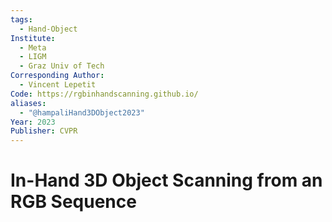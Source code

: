 ```yaml
---
tags:
  - Hand-Object
Institute:
  - Meta
  - LIGM
  - Graz Univ of Tech
Corresponding Author:
  - Vincent Lepetit
Code: https://rgbinhandscanning.github.io/
aliases:
  - "@hampaliHand3DObject2023"
Year: 2023
Publisher: CVPR
---
```

# In-Hand 3D Object Scanning from an RGB Sequence
